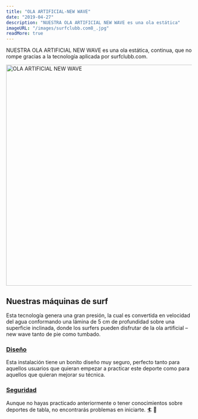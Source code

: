 ```yaml
---
title: "OLA ARTIFICIAL-NEW WAVE"
date: "2019-04-27"
description: "NUESTRA OLA ARTIFICIAL NEW WAVE es una ola estática"
imageURL: "/images/surfclubb.com8_.jpg"
readMore: true
---
```


NUESTRA OLA ARTIFICIAL NEW WAVE es una ola estática, continua, que no rompe gracias a la tecnología aplicada por surfclubb.com.

<img width="1000" height="600" src="/images/surfclubb.com2_.jpg" title="OLA ARTIFICIAL NEW WAVE" ></img>

## Nuestras máquinas de surf

Esta tecnología genera una gran presión, la cual es convertida en velocidad del agua conformando una lámina de 5 cm de profundidad sobre una superficie inclinada, donde los surfers pueden disfrutar de la ola artificial – new wave tanto de pie como tumbado.

### [Diseño](https://)

Esta instalación tiene un bonito diseño muy seguro, perfecto tanto para aquellos usuarios que quieran empezar a practicar este deporte como para aquellos que quieran mejorar su técnica.

### [Seguridad](https://)

Aunque no hayas practicado anteriormente o tener conocimientos sobre deportes de tabla, no encontrarás problemas en iniciarte. 🏄 👀


